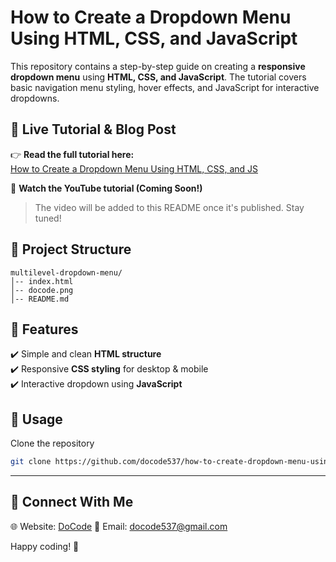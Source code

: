 # How to Create a Dropdown Menu Using HTML, CSS, and JavaScript

This repository contains a step-by-step guide on creating a **responsive dropdown menu** using **HTML, CSS, and JavaScript**. The tutorial covers basic navigation menu styling, hover effects, and JavaScript for interactive dropdowns.

## 🚀 Live Tutorial & Blog Post  

👉 **Read the full tutorial here:**  
[How to Create a Dropdown Menu Using HTML, CSS, and JS](https://docode.co.in/post/how-to-create-dropdown-menu-using-html-css-and-js)  

🎥 **Watch the YouTube tutorial (Coming Soon!)**  

> The video will be added to this README once it's published. Stay tuned!  

## 📂 Project Structure  
```
multilevel-dropdown-menu/
│-- index.html
│-- docode.png
│-- README.md
```

## 🔧 Features  

✔️ Simple and clean **HTML structure**  
✔️ Responsive **CSS styling** for desktop & mobile  
✔️ Interactive dropdown using **JavaScript**  

## 📜 Usage  

Clone the repository  
   ```sh
   git clone https://github.com/docode537/how-to-create-dropdown-menu-using-html-css-and-js.git
   ```
---
## 📩 Connect With Me
🌐 Website: [DoCode](https://docode.co.in/)
📧 Email: docode537@gmail.com 

Happy coding! 🚀

